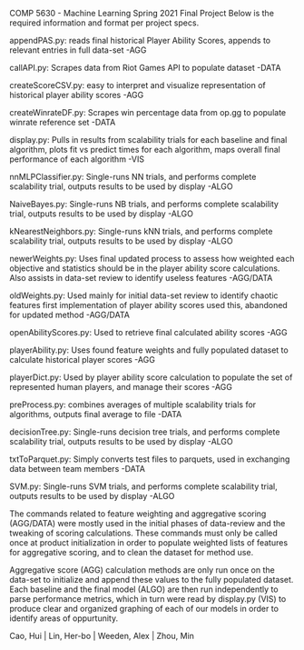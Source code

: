 COMP 5630 - Machine Learning Spring 2021 Final Project
Below is the required information and format per project specs.

appendPAS.py: reads final historical Player Ability Scores, appends to relevant entries in full data-set -AGG

callAPI.py: Scrapes data from Riot Games API to populate dataset -DATA

createScoreCSV.py: easy to interpret and visualize representation of historical player ability scores -AGG

createWinrateDF.py: Scrapes win percentage data from op.gg to populate winrate reference set -DATA

display.py: Pulls in results from scalability trials for each baseline and final algorithm, plots fit vs predict times for each algorithm, maps overall final performance of each algorithm -VIS

nnMLPClassifier.py: Single-runs NN trials, and performs complete scalability trial, outputs results to be used by display -ALGO

NaiveBayes.py: Single-runs NB trials, and performs complete scalability trial, outputs results to be used by display -ALGO

kNearestNeighbors.py: Single-runs kNN trials, and performs complete scalability trial, outputs results to be used by display -ALGO

newerWeights.py: Uses final updated process to assess how weighted each objective and statistics should be in 
    the player ability score calculations. Also assists in data-set review to identify useless features -AGG/DATA

oldWeights.py: Used mainly for initial data-set review to identify chaotic features first implementation of player ability scores used this, abandoned for updated method -AGG/DATA

openAbilityScores.py: Used to retrieve final calculated ability scores -AGG

playerAbility.py: Uses found feature weights and fully populated dataset to calculate historical player scores -AGG

playerDict.py: Used by player ability score calculation to populate the set of represented human players, and manage their scores -AGG

preProcess.py: combines averages of multiple scalability trials for algorithms, outputs final average to file -DATA

decisionTree.py: Single-runs decision tree trials, and performs complete scalability trial, outputs results to be used by display -ALGO

txtToParquet.py: Simply converts test files to parquets, used in exchanging data between team members -DATA

SVM.py: Single-runs SVM trials, and performs complete scalability trial, outputs results to be used by display -ALGO
    
The commands related to feature weighting and aggregative scoring (AGG/DATA) were mostly used in the initial phases of data-review and the tweaking of scoring calculations. These commands must only be called once at product initialization in order to populate weighted lists of features for aggregative scoring, and to clean the dataset for method use.

Aggregative score (AGG) calculation methods are only run once on the data-set to initialize and append these values to the fully populated dataset. Each baseline and the final model (ALGO) are then run independently to parse performance metrics, which in turn were read by display.py (VIS) to produce clear and organized graphing of each of our models in order to identify areas of oppurtunity.


Cao, Hui | Lin, Her-bo | Weeden, Alex | Zhou, Min